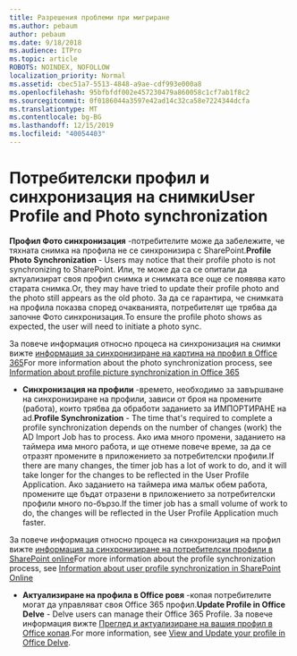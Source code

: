 ```yaml
---
title: Разрешения проблеми при мигриране
ms.author: pebaum
author: pebaum
ms.date: 9/18/2018
ms.audience: ITPro
ms.topic: article
ROBOTS: NOINDEX, NOFOLLOW
localization_priority: Normal
ms.assetid: cbec51a7-5513-4848-a9ae-cdf993e000a8
ms.openlocfilehash: 95bfbfdf002e457230479a860058c1cf7ab1f8c2
ms.sourcegitcommit: 0f0186044a3597e42ad14c32ca58e7224344dcfa
ms.translationtype: MT
ms.contentlocale: bg-BG
ms.lasthandoff: 12/15/2019
ms.locfileid: "40054403"
---
```

# <a name="user-profile-and-photo-synchronization"></a><span data-ttu-id="96fdb-102">Потребителски профил и синхронизация на снимки</span><span class="sxs-lookup"><span data-stu-id="96fdb-102">User Profile and Photo synchronization</span></span>

 <span data-ttu-id="96fdb-103">**Профил Фото синхронизация** -потребителите може да забележите, че тяхната снимка на профила не се синхронизира с SharePoint.</span><span class="sxs-lookup"><span data-stu-id="96fdb-103">**Profile Photo Synchronization** - Users may notice that their profile photo is not synchronizing to SharePoint.</span></span> <span data-ttu-id="96fdb-104">Или, те може да са се опитали да актуализират своя профил снимка и снимката все още се появява като старата снимка.</span><span class="sxs-lookup"><span data-stu-id="96fdb-104">Or, they may have tried to update their profile photo and the photo still appears as the old photo.</span></span> <span data-ttu-id="96fdb-105">За да се гарантира, че снимката на профила показва според очакванията, потребителят ще трябва да започне Фото синхронизация.</span><span class="sxs-lookup"><span data-stu-id="96fdb-105">To ensure the profile photo shows as expected, the user will need to initiate a photo sync.</span></span> 
  
<span data-ttu-id="96fdb-106">За повече информация относно процеса на синхронизация на снимки вижте [информация за синхронизиране на картина на профил в Office 365](https://go.microsoft.com/fwlink/?linkid=2022634)</span><span class="sxs-lookup"><span data-stu-id="96fdb-106">For more information about the photo synchronization process, see [Information about profile picture synchronization in Office 365](https://go.microsoft.com/fwlink/?linkid=2022634)</span></span>
  
- <span data-ttu-id="96fdb-107">**Синхронизация на профили** -времето, необходимо за завършване на синхронизиране на профили, зависи от броя на промените (работа), които трябва да обработи заданието за ИМПОРТИРАНЕ на ad.</span><span class="sxs-lookup"><span data-stu-id="96fdb-107">**Profile Synchronization** - The time that's required to complete a profile synchronization depends on the number of changes (work) the AD Import Job has to process.</span></span> <span data-ttu-id="96fdb-108">Ако има много промени, заданието на таймера има много работа, и ще отнеме повече време, за да се отразят промените в приложението за потребителски профили.</span><span class="sxs-lookup"><span data-stu-id="96fdb-108">If there are many changes, the timer job has a lot of work to do, and it will take longer for the changes to be reflected in the User Profile Application.</span></span> <span data-ttu-id="96fdb-109">Ако заданието на таймера има малък обем работа, промените ще бъдат отразени в приложението за потребителски профили много по-бързо.</span><span class="sxs-lookup"><span data-stu-id="96fdb-109">If the timer job has a small volume of work to do, the changes will be reflected in the User Profile Application much faster.</span></span> 
  
<span data-ttu-id="96fdb-110">За повече информация относно процеса на синхронизация на профил вижте [информация за синхронизиране на потребителски профили в SharePoint online](https://go.microsoft.com/fwlink/?linkid=2022639)</span><span class="sxs-lookup"><span data-stu-id="96fdb-110">For more information about the profile synchronization process, see [Information about user profile synchronization in SharePoint Online](https://go.microsoft.com/fwlink/?linkid=2022639)</span></span>
    
- <span data-ttu-id="96fdb-111">**Актуализиране на профила в Office ровя** -копая потребителите могат да управляват своя Office 365 профил.</span><span class="sxs-lookup"><span data-stu-id="96fdb-111">**Update Profile in Office Delve** - Delve users can manage their Office 365 Profile.</span></span> <span data-ttu-id="96fdb-112">За повече информация вижте [Преглед и актуализиране на вашия профил в Office копая](https://support.office.com/article/View-and-update-your-profile-in-Office-Delve-4e84343b-eedf-45a1-aeb9-8627ccca14ba).</span><span class="sxs-lookup"><span data-stu-id="96fdb-112">For more information, see [View and Update your profile in Office Delve](https://support.office.com/article/View-and-update-your-profile-in-Office-Delve-4e84343b-eedf-45a1-aeb9-8627ccca14ba).</span></span>
    

